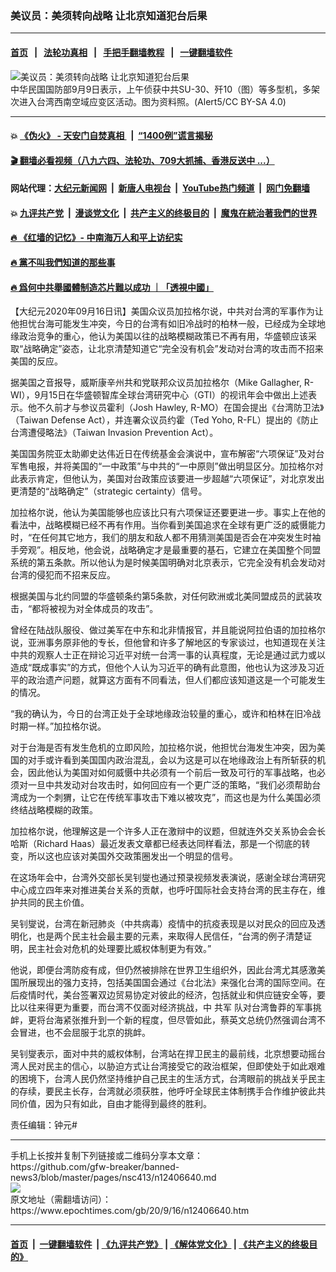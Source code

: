 ### 美议员：美须转向战略 让北京知道犯台后果
------------------------

#### [首页](https://github.com/gfw-breaker/banned-news3/blob/master/README.md) &nbsp;&nbsp;|&nbsp;&nbsp; [法轮功真相](https://github.com/begood0513/basic/blob/master/README.md)  &nbsp;&nbsp;|&nbsp;&nbsp; [手把手翻墙教程](https://github.com/gfw-breaker/guides/wiki)  &nbsp;&nbsp;|&nbsp;&nbsp; [一键翻墙软件](https://github.com/gfw-breaker/nogfw/blob/master/README.md)  



<div><img alt="美议员：美须转向战略 让北京知道犯台后果" class="attachment-djy_600_400 size-djy_600_400 wp-post-image" src="https://i.epochtimes.com/assets/uploads/2020/06/J-10B_with_PL-10_and_PL-12-600x400.jpg"/>
<div class="caption">
 中华民国国防部9月9日表示，上午侦获中共SU-30、歼10（图）等多型机，多架次进入台湾西南空域应变区活动。图为资料照。(Alert5/CC BY-SA 4.0)
</div></div><hr/>

#### 💥 [《伪火》 - 天安门自焚真相 ](http://158.247.195.190:10000/videos/blog/weihuo.html)&nbsp; |&nbsp; [“1400例”谎言揭秘  ](http://158.247.195.190:10000/videos/blog/jiexi1400.html)

#### [ 🎬  翻墙必看视频（八九六四、法轮功、709大抓捕、香港反送中 ...）](https://github.com/gfw-breaker/links/blob/master/banned.md)

#### 网站代理：[大纪元新闻网](http://158.247.195.190:10080/gb/) &nbsp;|&nbsp; [新唐人电视台](http://158.247.195.190:8808/gb/)  &nbsp;|&nbsp; [YouTube热门频道](http://158.247.195.190/youtube.html) &nbsp;|&nbsp; [网门免翻墙](http://158.247.195.190:11000/show.aspx?name=ogHome)

#### 💥 [九评共产党](http://158.247.195.190:10000/videos/res/jiuping/)&nbsp; |&nbsp; [漫谈党文化](http://158.247.195.190:10000/videos/res/mtdwh/)&nbsp; |&nbsp; [共产主义的终极目的](http://158.247.195.190:10000/videos/res/zjmd/)&nbsp; |&nbsp; [魔鬼在統治著我們的世界](http://158.247.195.190:10000/videos/res/TheSpecter/)  

#### [ 🔥  《红墙的记忆》- 中南海万人和平上访纪实](http://158.247.195.190:10000/videos/news/../legend/index.html)

#### [ 🔥  黨不叫我們知道的那些事](http://158.247.195.190:10000/videos/news/truth02.html)

#### [ 🔥  爲何中共舉國體制造芯片難以成功 ｜「透視中國」](http://158.247.195.190:10000/videos/news/don03.html)

<div><p>
 【大纪元2020年09月16日讯】美国众议员加拉格尔说，中共对台湾的军事作为让他担忧台海可能发生冲突，今日的台湾有如旧冷战时的柏林一般，已经成为全球地缘政治竞争的重心，他认为美国以往的战略模糊政策已不再有用，华盛顿应该采取“战略确定”姿态，让北京清楚知道它“完全没有机会”发动对台湾的攻击而不招来美国的反应。
</p>
<p>
 据美国之音报导，威斯康辛州共和党联邦众议员加拉格尔（Mike Gallagher, R-WI），9月15日在华盛顿智库全球台湾研究中心（GTI）的视讯年会中做出上述表示。他不久前才与参议员霍利（Josh Hawley, R-MO）在国会提出《台湾防卫法》（Taiwan Defense Act），并连署众议员约霍（Ted Yoho, R-FL）提出的《防止台湾遭侵略法》（Taiwan Invasion Prevention Act）。
</p>
<p>
 美国国务院亚太助卿史达伟近日在传统基金会演说中，宣布解密“六项保证”及对台军售电报，并将美国的“一中政策”与中共的“一中原则”做出明显区分。加拉格尔对此表示肯定，但他认为，美国对台政策应该要进一步超越“六项保证”，对北京发出更清楚的“战略确定”（strategic certainty）信号。
</p>
<p>
 加拉格尔说，他认为美国能够也应该比只有六项保证还要更进一步。事实上在他的看法中，战略模糊已经不再有作用。当你看到美国追求在全球有更广泛的威慑能力时，“在任何其它地方，我们的朋友和敌人都不用猜测美国是否会在冲突发生时袖手旁观”。相反地，他会说，战略确定才是最重要的基石，它建立在美国整个同盟系统的第五条款。所以他认为是时候美国明确对北京表示，它完全没有机会发动对台湾的侵犯而不招来反应。
</p>
<p>
 根据美国与北约同盟的华盛顿条约第5条款，对任何欧洲或北美同盟成员的武装攻击，“都将被视为对全体成员的攻击”。
</p>
<p>
 曾经在陆战队服役、做过美军在中东和北非情报官，并且能说阿拉伯语的加拉格尔说，亚洲事务原非他的专长，但他曾和许多了解地区的专家谈过，也知道现在关注中共的观察人士正在辩论习近平对统一台湾一事的认真程度，无论是通过武力或以造成“既成事实”的方式，但他个人认为习近平的确有此意图，他也认为这涉及习近平的政治遗产问题，就算这方面有不同看法，但人们都应该知道这是一个可能发生的情况。
</p>
<p>
 “我的确认为，今日的台湾正处于全球地缘政治较量的重心，或许和柏林在旧冷战时期一样。”加拉格尔说。
</p>
<p>
 对于台海是否有发生危机的立即风险，加拉格尔说，他担忧台海发生冲突，因为美国的对手或许看到美国国内政治混乱，会以为这是可以在地缘政治上有所斩获的机会，因此他认为美国对如何威慑中共必须有一个前后一致及可行的军事战略，也必须对一旦中共发动对台攻击时，如何回应有一个更广泛的策略，“我们必须帮助台湾成为一个刺猬，让它在传统军事攻击下难以被攻克”，而这也是为什么美国必须终结战略模糊的政策。
</p>
<p>
 加拉格尔说，他理解这是一个许多人正在激辩中的议题，但就连外交关系协会会长哈斯（Richard Haas）最近发表文章都已经表达同样看法，那是一个彻底的转变，所以这也应该对美国外交政策圈发出一个明显的信号。
</p>
<p>
 在这场年会中，台湾外交部长吴钊燮也通过预录视频发表演说，感谢全球台湾研究中心成立四年来对推进美台关系的贡献，也呼吁国际社会支持台湾的民主存在，维护共同的民主价值。
</p>
<p>
 吴钊燮说，台湾在新冠肺炎（中共病毒）疫情中的抗疫表现是以对民众的回应及透明化，也是两个民主社会最主要的元素，来取得人民信任，“台湾的例子清楚证明，民主社会对危机的处理要比威权体制更为有效。”
</p>
<p>
 他说，即便台湾防疫有成，但仍然被排除在世界卫生组织外，因此台湾尤其感激美国所展现出的强力支持，包括美国国会通过《台北法》来强化台湾的国际空间。在后疫情时代，美台签署双边贸易协定对彼此的经济，包括就业和供应链安全等，要比以往来得更为重要，而台湾不仅面对经济挑战，中
 <ok href="https://www.epochtimes.com/gb/tag/%E5%85%B1%E5%86%9B.html">
  共军
 </ok>
 队对台湾鲁莽的军事挑衅，更将台海紧张推升到一个新的程度，但尽管如此，蔡英文总统仍然强调台湾不会冒进，也不会屈服于北京的挑衅。
</p>
<p>
 吴钊燮表示，面对中共的威权体制，台湾站在捍卫民主的最前线，北京想要动摇台湾人民对民主的信心，以胁迫方式让台湾接受它的政治框架，但即使处于如此艰难的困境下，台湾人民仍然坚持维护自己民主的生活方式，台湾眼前的挑战关乎民主的存续，要民主长存，台湾就必须获胜，他呼吁全球民主体制携手合作维护彼此共同价值，因为只有如此，自由才能得到最终的胜利。
</p>
<p>
 责任编辑：钟元#
</p>
</div>
<hr/>
手机上长按并复制下列链接或二维码分享本文章：<br/>
https://github.com/gfw-breaker/banned-news3/blob/master/pages/nsc413/n12406640.md <br/>
<a href='https://github.com/gfw-breaker/banned-news3/blob/master/pages/nsc413/n12406640.md'><img src='https://github.com/gfw-breaker/banned-news3/blob/master/pages/nsc413/n12406640.md.png'/></a> <br/>
原文地址（需翻墙访问）：https://www.epochtimes.com/gb/20/9/16/n12406640.htm


------------------------
#### [首页](https://github.com/gfw-breaker/banned-news3/blob/master/README.md) &nbsp;|&nbsp; [一键翻墙软件](https://github.com/gfw-breaker/nogfw/blob/master/README.md) &nbsp;| [《九评共产党》](https://github.com/gfw-breaker/9ping.md/blob/master/README.md#九评之一评共产党是什么) | [《解体党文化》](https://github.com/gfw-breaker/jtdwh.md/blob/master/README.md) | [《共产主义的终极目的》](https://github.com/gfw-breaker/gczydzjmd.md/blob/master/README.md)


<img src='http://gfw-breaker.win/banned-news3/pages/nsc413/n12406640.md' width='0px' height='0px'/>